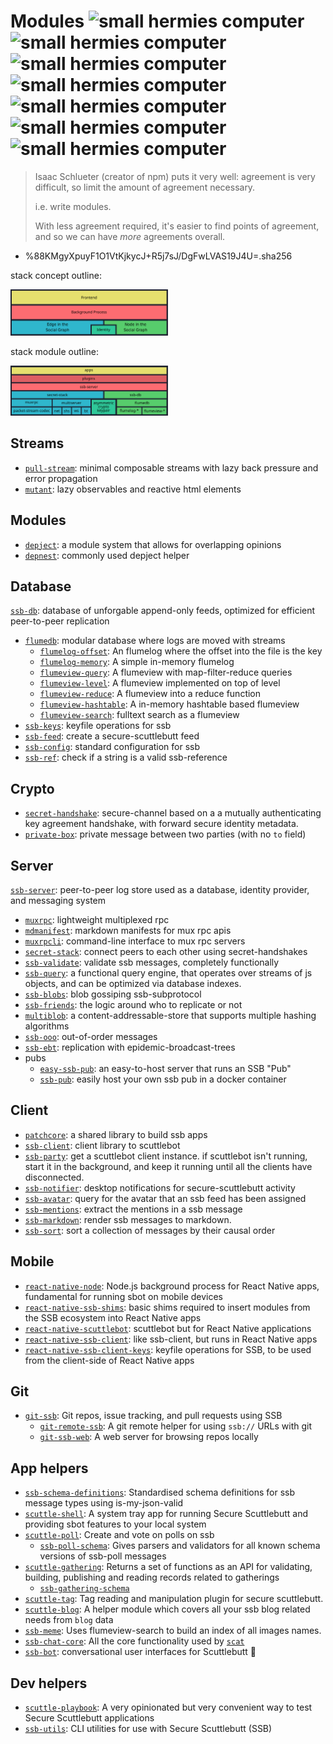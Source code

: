 <h1>
  Modules
  <img src="./assets/garden/small-hermies-computer.gif" alt="small hermies computer">
  <img src="./assets/garden/small-hermies-computer.gif" alt="small hermies computer">
  <img src="./assets/garden/small-hermies-computer.gif" alt="small hermies computer">
  <img src="./assets/garden/small-hermies-computer.gif" alt="small hermies computer">
  <img src="./assets/garden/small-hermies-computer.gif" alt="small hermies computer">
  <img src="./assets/garden/small-hermies-computer.gif" alt="small hermies computer">
  <img src="./assets/garden/small-hermies-computer.gif" alt="small hermies computer">
</h1>

> Isaac Schlueter (creator of npm) puts it very well: agreement is very difficult, so limit the amount of agreement necessary.
>
> i.e. write modules.
>
> With less agreement required, it's easier to find points of agreement, and so we can have _more_ agreements overall.

- %88KMgyXpuyF1O1VtKjkycJ+R5j7sJ/DgFwLVAS19J4U=.sha256

stack concept outline:

<img alt="stack concepts" width="50%" src="/assets/stack-concepts.svg" />

stack module outline:

<img alt="stack modules" width="50%" src="/assets/stack-modules.svg" />

## Streams

- [`pull-stream`](https://pull-stream.github.io): minimal composable streams with lazy back pressure and error propagation
- [`mutant`](https://github.com/mmckegg/mutant): lazy observables and reactive html elements

## Modules

- [`depject`](https://github.com/depject/depject): a module system that allows for overlapping opinions
- [`depnest`](https://www.npmjs.com/package/depnest): commonly used depject helper

## Database

[`ssb-db`](https://github.com/ssbc/ssb-db): database of unforgable append-only feeds, optimized for efficient peer-to-peer replication

- [`flumedb`](https://github.com/flumedb/flumedb): modular database where logs are moved with streams
  - [`flumelog-offset`](https://github.com/flumedb/flumelog-offset): An flumelog where the offset into the file is the key
  - [`flumelog-memory`](https://github.com/flumedb/flumelog-memory): A simple in-memory flumelog
  - [`flumeview-query`](https://github.com/flumedb/flumeview-query): A flumeview with map-filter-reduce queries
  - [`flumeview-level`](https://github.com/flumedb/flumeview-level): A flumeview implemented on top of level
  - [`flumeview-reduce`](https://github.com/flumedb/flumeview-reduce): A flumeview into a reduce function
  - [`flumeview-hashtable`](https://github.com/flumedb/flumeview-hashtable): A in-memory hashtable based flumeview
  - [`flumeview-search`](https://github.com/flumedb/flumeview-search): fulltext search as a flumeview
- [`ssb-keys`](https://github.com/ssbc/ssb-keys): keyfile operations for ssb
- [`ssb-feed`](https://github.com/ssbc/ssb-feed): create a secure-scuttlebutt feed
- [`ssb-config`](https://github.com/ssbc/ssb-config): standard configuration for ssb
- [`ssb-ref`](https://github.com/ssbc/ssb-ref): check if a string is a valid ssb-reference

## Crypto

- [`secret-handshake`](https://github.com/auditdrivencrypto/secret-handshake): secure-channel based on a a mutually authenticating key agreement handshake, with forward secure identity metadata.
- [`private-box`](https://github.com/auditdrivencrypto/private-box): private message between two parties (with no `to` field)

## Server

[`ssb-server`](https://github.com/ssbc/ssb-server): peer-to-peer log store used as a database, identity provider, and messaging system

- [`muxrpc`](https://github.com/ssbc/muxrpc): lightweight multiplexed rpc
- [`mdmanifest`](https://github.com/ssbc/mdmanifest): markdown manifests for mux rpc apis
- [`muxrpcli`](https://github.com/ssbc/muxrpcli): command-line interface to mux rpc servers
- [`secret-stack`](https://github.com/ssbc/secret-stack): connect peers to each other using secret-handshakes
- [`ssb-validate`](https://github.com/ssbc/ssb-validate): validate ssb messages, completely functionally
- [`ssb-query`](https://github.com/dominictarr/ssb-query): a functional query engine, that operates over streams of js objects, and can be optimized via database indexes.
- [`ssb-blobs`](https://github.com/ssbc/ssb-blobs): blob gossiping ssb-subprotocol
- [`ssb-friends`](https://github.com/ssbc/ssb-friends): the logic around who to replicate or not
- [`multiblob`](https://github.com/dominictarr/multiblob): a content-addressable-store that supports multiple hashing algorithms
- [`ssb-ooo`](https://github.com/dominictarr/ssb-ooo): out-of-order messages
- [`ssb-ebt`](https://github.com/ssbc/ssb-ebt): replication with epidemic-broadcast-trees
- pubs
  - [`easy-ssb-pub`](https://github.com/staltz/easy-ssb-pub): an easy-to-host server that runs an SSB "Pub"
  - [`ssb-pub`](https://github.com/ahdinosaur/ssb-pub): easily host your own ssb pub in a docker container

## Client

- [`patchcore`](https://github.com/ssbc/patchcore): a shared library to build ssb apps
- [`ssb-client`](https://github.com/ssbc/ssb-client): client library to scuttlebot
- [`ssb-party`](https://git.scuttlebot.io/%25bS%2FWGqQrhQfH8eoyWieK%2B9M56DjJ8Q4ulkvb6sXZwPo%3D.sha256): get a scuttlebot client instance. if scuttlebot isn't running, start it in the background, and keep it running until all the clients have disconnected.
- [`ssb-notifier`](https://github.com/ssbc/ssb-notifier): desktop notifications for secure-scuttlebutt activity
- [`ssb-avatar`](https://github.com/dominictarr/ssb-avatar): query for the avatar that an ssb feed has been assigned
- [`ssb-mentions`](https://github.com/dominictarr/ssb-mentions): extract the mentions in a ssb message
- [`ssb-markdown`](https://github.com/ssbc/ssb-markdown): render ssb messages to markdown.
- [`ssb-sort`](https://github.com/ssbc/ssb-sort): sort a collection of messages by their causal order

## Mobile

- [`react-native-node`](https://github.com/staltz/react-native-node): Node.js background process for React Native apps, fundamental for running sbot on mobile devices
- [`react-native-ssb-shims`](https://github.com/ssbc/react-native-ssb-shims): basic shims required to insert modules from the SSB ecosystem into React Native apps
- [`react-native-scuttlebot`](https://github.com/ssbc/react-native-scuttlebot): scuttlebot but for React Native applications
- [`react-native-ssb-client`](https://github.com/ssbc/react-native-ssb-client): like ssb-client, but runs in React Native apps
- [`react-native-ssb-client-keys`](https://github.com/ssbc/react-native-ssb-client-keys): keyfile operations for SSB, to be used from the client-side of React Native apps

## Git

- [`git-ssb`](https://git.scuttlebot.io/%25n92DiQh7ietE%2BR%2BX%2FI403LQoyf2DtR3WQfCkDKlheQU%3D.sha256): Git repos, issue tracking, and pull requests using SSB
  - [`git-remote-ssb`](https://git.scuttlebot.io/%25ZVTOK3GA2aewEDI2rPxJqKXEIv4OIUN2swMPE2FeJm8%3D.sha256): A git remote helper for using `ssb://` URLs with git
  - [`git-ssb-web`](https://git.scuttlebot.io/%25q5d5Du%2B9WkaSdjc8aJPZm%2BjMrqgo0tmfR%2BRcX5ZZ6H4%3D.sha256): A web server for browsing repos locally

## App helpers

- [`ssb-schema-definitions`](https://github.com/ssbc/ssb-schema-definitions): Standardised schema definitions for ssb message types using is-my-json-valid
- [`scuttle-shell`](https://github.com/ssbc/scuttle-shell): A system tray app for running Secure Scuttlebutt and providing sbot features to your local system
- [`scuttle-poll`](https://github.com/ssbc/scuttle-poll): Create and vote on polls on ssb 
  - [`ssb-poll-schema`](https://github.com/ssbc/ssb-poll-schema): Gives parsers and validators for all known schema versions of ssb-poll messages
- [`scuttle-gathering`](https://github.com/ssbc/scuttle-gathering): Returns a set of functions as an API for validating, building, publishing and reading records related to gatherings
  - [`ssb-gathering-schema`](https://github.com/ssbc/ssb-gathering-schema)
- [`scuttle-tag`](https://github.com/ssbc/scuttle-tag): Tag reading and manipulation plugin for secure scuttlebutt.
- [`scuttle-blog`](https://github.com/ssbc/scuttle-blog): A helper module which covers all your ssb blog related needs from `blog` data
- [`ssb-meme`](https://github.com/ssbc/ssb-meme): Uses flumeview-search to build an index of all images names.
- [`ssb-chat-core`](https://github.com/stripedpajamas/ssb-chat-core): All the core functionality used by [`scat`](./applications.md#scat)
- [`ssb-bot`](https://github.com/ahdinosaur/ssb-bot): conversational user interfaces for Scuttlebutt :robot:

## Dev helpers

- [`scuttle-playbook`](https://github.com/maackle/scuttle-playbook): A very opinionated but very convenient way to test Secure Scuttlebutt applications
- [`ssb-utils`](https://github.com/kseistrup/ssb-utils): CLI utilities for use with Secure Scuttlebutt (SSB)

